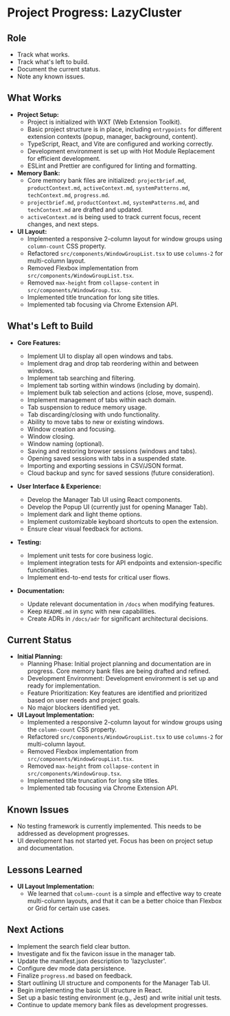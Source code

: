 # Project Progress: LazyCluster

## Role

- Track what works.
- Track what's left to build.
- Document the current status.
- Note any known issues.

## What Works

- **Project Setup:**
  - Project is initialized with WXT (Web Extension Toolkit).
  - Basic project structure is in place, including `entrypoints` for different extension contexts (popup, manager, background, content).
  - TypeScript, React, and Vite are configured and working correctly.
  - Development environment is set up with Hot Module Replacement for efficient development.
  - ESLint and Prettier are configured for linting and formatting.
- **Memory Bank:**
  - Core memory bank files are initialized: `projectbrief.md`, `productContext.md`, `activeContext.md`, `systemPatterns.md`, `techContext.md`, `progress.md`.
  - `projectbrief.md`, `productContext.md`, `systemPatterns.md`, and `techContext.md` are drafted and updated.
  - `activeContext.md` is being used to track current focus, recent changes, and next steps.
- **UI Layout:**
  - Implemented a responsive 2-column layout for window groups using `column-count` CSS property.
  - Refactored `src/components/WindowGroupList.tsx` to use `columns-2` for multi-column layout.
  - Removed Flexbox implementation from `src/components/WindowGroupList.tsx`.
  - Removed `max-height` from `collapse-content` in `src/components/WindowGroup.tsx`.
  - Implemented title truncation for long site titles.
  - Implemented tab focusing via Chrome Extension API.

## What's Left to Build

- **Core Features:**

  - Implement UI to display all open windows and tabs.
  - Implement drag and drop tab reordering within and between windows.
  - Implement tab searching and filtering.
  - Implement tab sorting within windows (including by domain).
  - Implement bulk tab selection and actions (close, move, suspend).
  - Implement management of tabs within each domain.
  - Tab suspension to reduce memory usage.
  - Tab discarding/closing with undo functionality.
  - Ability to move tabs to new or existing windows.
  - Window creation and focusing.
  - Window closing.
  - Window naming (optional).
  - Saving and restoring browser sessions (windows and tabs).
  - Opening saved sessions with tabs in a suspended state.
  - Importing and exporting sessions in CSV/JSON format.
  - Cloud backup and sync for saved sessions (future consideration).

- **User Interface & Experience:**

  - Develop the Manager Tab UI using React components.
  - Develop the Popup UI (currently just for opening Manager Tab).
  - Implement dark and light theme options.
  - Implement customizable keyboard shortcuts to open the extension.
  - Ensure clear visual feedback for actions.

- **Testing:**

  - Implement unit tests for core business logic.
  - Implement integration tests for API endpoints and extension-specific functionalities.
  - Implement end-to-end tests for critical user flows.

- **Documentation:**
  - Update relevant documentation in `/docs` when modifying features.
  - Keep `README.md` in sync with new capabilities.
  - Create ADRs in `/docs/adr` for significant architectural decisions.

## Current Status

- **Initial Planning:**
  - Planning Phase: Initial project planning and documentation are in progress. Core memory bank files are being drafted and refined.
  - Development Environment: Development environment is set up and ready for implementation.
  - Feature Prioritization: Key features are identified and prioritized based on user needs and project goals.
  - No major blockers identified yet.
- **UI Layout Implementation:**
  - Implemented a responsive 2-column layout for window groups using the `column-count` CSS property.
  - Refactored `src/components/WindowGroupList.tsx` to use `columns-2` for multi-column layout.
  - Removed Flexbox implementation from `src/components/WindowGroupList.tsx`.
  - Removed `max-height` from `collapse-content` in `src/components/WindowGroup.tsx`.
  - Implemented title truncation for long site titles.
  - Implemented tab focusing via Chrome Extension API.

## Known Issues

- No testing framework is currently implemented. This needs to be addressed as development progresses.
- UI development has not started yet. Focus has been on project setup and documentation.

## Lessons Learned

- **UI Layout Implementation:**
  - We learned that `column-count` is a simple and effective way to create multi-column layouts, and that it can be a better choice than Flexbox or Grid for certain use cases.

## Next Actions

- Implement the search field clear button.
- Investigate and fix the favicon issue in the manager tab.
- Update the manifest.json description to 'lazycluster'.
- Configure dev mode data persistence.
- Finalize `progress.md` based on feedback.
- Start outlining UI structure and components for the Manager Tab UI.
- Begin implementing the basic UI structure in React.
- Set up a basic testing environment (e.g., Jest) and write initial unit tests.
- Continue to update memory bank files as development progresses.
